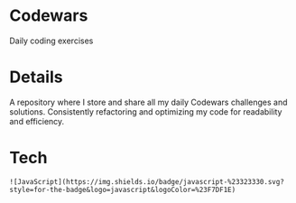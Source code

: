 # Codewars
Daily coding exercises 

# Details
A repository where I store and share all my daily Codewars challenges and solutions. Consistently refactoring and optimizing my code for readability and efficiency. 

# Tech 
	![JavaScript](https://img.shields.io/badge/javascript-%23323330.svg?style=for-the-badge&logo=javascript&logoColor=%23F7DF1E)